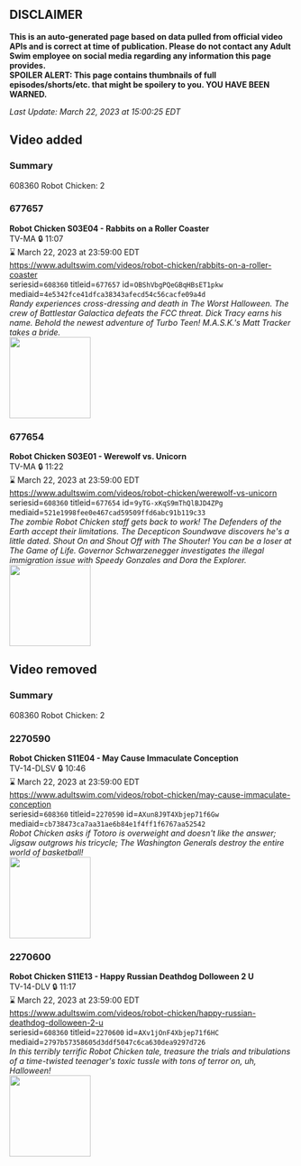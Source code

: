## DISCLAIMER
**This is an auto-generated page based on data pulled from official video APIs and is correct at time of publication. Please do not contact any Adult Swim employee on social media regarding any information this page provides.**  
**SPOILER ALERT: This page contains thumbnails of full episodes/shorts/etc. that might be spoilery to you. YOU HAVE BEEN WARNED.**  

_Last Update: March 22, 2023 at 15:00:25 EDT_
## Video added
### Summary
608360 Robot Chicken: 2  
### 677657
**Robot Chicken S03E04 - Rabbits on a Roller Coaster**  
TV-MA 🔒 11:07  
⌛ March 22, 2023 at 23:59:00 EDT  
https://www.adultswim.com/videos/robot-chicken/rabbits-on-a-roller-coaster  
seriesid=`608360` titleid=`677657` id=`OBShVbgPQeGBqHBsET1pkw` mediaid=`4e5342fce41dfca38343afecd54c56cacfe09a4d`  
_Randy experiences cross-dressing and death in The Worst Halloween. The crew of Battlestar Galactica defeats the FCC threat. Dick Tracy earns his name. Behold the newest adventure of Turbo Teen! M.A.S.K.'s Matt Tracker takes a bride._  
<a href="https://media.cdn.adultswim.com/uploads/20200401/thumbnails/2_20411227559-robotchicken_044.jpg"><img src="https://media.cdn.adultswim.com/uploads/20200401/thumbnails/2_20411227559-robotchicken_044.jpg" height="144px" /></a>
### 677654
**Robot Chicken S03E01 - Werewolf vs. Unicorn**  
TV-MA 🔒 11:22  
⌛ March 22, 2023 at 23:59:00 EDT  
https://www.adultswim.com/videos/robot-chicken/werewolf-vs-unicorn  
seriesid=`608360` titleid=`677654` id=`9yTG-xKqS9mThQlBJD4ZPg` mediaid=`521e1998fee0e467cad59509ffd6abc91b119c33`  
_The zombie Robot Chicken staff gets back to work!  The Defenders of the Earth accept their limitations. The Decepticon Soundwave discovers he's a little dated. Shout On and Shout Off with The Shouter!  You can be a loser at The Game of Life. Governor Schwarzenegger investigates the illegal immigration issue with Speedy Gonzales and Dora the Explorer._  
<a href="https://media.cdn.adultswim.com/uploads/20200401/thumbnails/2_20411142469-robotchicken_041.jpg"><img src="https://media.cdn.adultswim.com/uploads/20200401/thumbnails/2_20411142469-robotchicken_041.jpg" height="144px" /></a>
## Video removed
### Summary
608360 Robot Chicken: 2  
### 2270590
**Robot Chicken S11E04 - May Cause Immaculate Conception**  
TV-14-DLSV 🔒 10:46  
⌛ March 22, 2023 at 23:59:00 EDT  
https://www.adultswim.com/videos/robot-chicken/may-cause-immaculate-conception  
seriesid=`608360` titleid=`2270590` id=`AXun8J9T4Xbjep71f6Gw` mediaid=`cb738473ca7aa31ae6b84e1f4ff1f6767aa52542`  
_Robot Chicken asks if Totoro is overweight and doesn't like the answer; Jigsaw outgrows his tricycle; The Washington Generals destroy the entire world of basketball!_  
<a href="https://media.cdn.adultswim.com/uploads/20210902/thumbnails/2_21921515581-RobotChicken_1103_MayCauseImmaculateConception.png"><img src="https://media.cdn.adultswim.com/uploads/20210902/thumbnails/2_21921515581-RobotChicken_1103_MayCauseImmaculateConception.png" height="144px" /></a>
### 2270600
**Robot Chicken S11E13 - Happy Russian Deathdog Dolloween 2 U**  
TV-14-DLV 🔒 11:17  
⌛ March 22, 2023 at 23:59:00 EDT  
https://www.adultswim.com/videos/robot-chicken/happy-russian-deathdog-dolloween-2-u  
seriesid=`608360` titleid=`2270600` id=`AXv1jOnF4Xbjep71f6HC` mediaid=`2797b57358605d3ddf5047c6ca630dea9297d726`  
_In this terribly terrific Robot Chicken tale, treasure the trials and tribulations of a time-twisted teenager's toxic tussle with tons of terror on, uh, Halloween!_  
<a href="https://media.cdn.adultswim.com/uploads/20210921/thumbnails/2_219211456138-RobotChicken_1113_HappyRussianDeathdogDolloween2U.png"><img src="https://media.cdn.adultswim.com/uploads/20210921/thumbnails/2_219211456138-RobotChicken_1113_HappyRussianDeathdogDolloween2U.png" height="144px" /></a>
